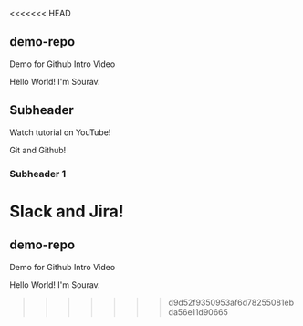 <<<<<<< HEAD
## demo-repo
Demo for Github Intro Video

Hello World! I'm Sourav.

## Subheader

Watch tutorial on YouTube!

Git and Github!

### Subheader 1

Slack and Jira!
=======
## demo-repo
Demo for Github Intro Video

Hello World! I'm Sourav.
>>>>>>> d9d52f9350953af6d78255081ebda56e11d90665
